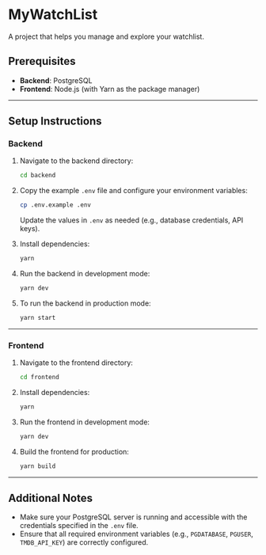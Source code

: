 
# MyWatchList

A project that helps you manage and explore your watchlist.

## Prerequisites

- **Backend**: PostgreSQL
- **Frontend**: Node.js (with Yarn as the package manager)

---

## Setup Instructions

### Backend

1. Navigate to the backend directory:
   ```bash
   cd backend
   ```

2. Copy the example `.env` file and configure your environment variables:
   ```bash
   cp .env.example .env
   ```
   Update the values in `.env` as needed (e.g., database credentials, API keys).

3. Install dependencies:
   ```bash
   yarn
   ```

4. Run the backend in development mode:
   ```bash
   yarn dev
   ```

5. To run the backend in production mode:
   ```bash
   yarn start
   ```

---

### Frontend

1. Navigate to the frontend directory:
   ```bash
   cd frontend
   ```

2. Install dependencies:
   ```bash
   yarn
   ```

3. Run the frontend in development mode:
   ```bash
   yarn dev
   ```

4. Build the frontend for production:
   ```bash
   yarn build
   ```

---

## Additional Notes

- Make sure your PostgreSQL server is running and accessible with the credentials specified in the `.env` file.
- Ensure that all required environment variables (e.g., `PGDATABASE`, `PGUSER`, `TMDB_API_KEY`) are correctly configured.
